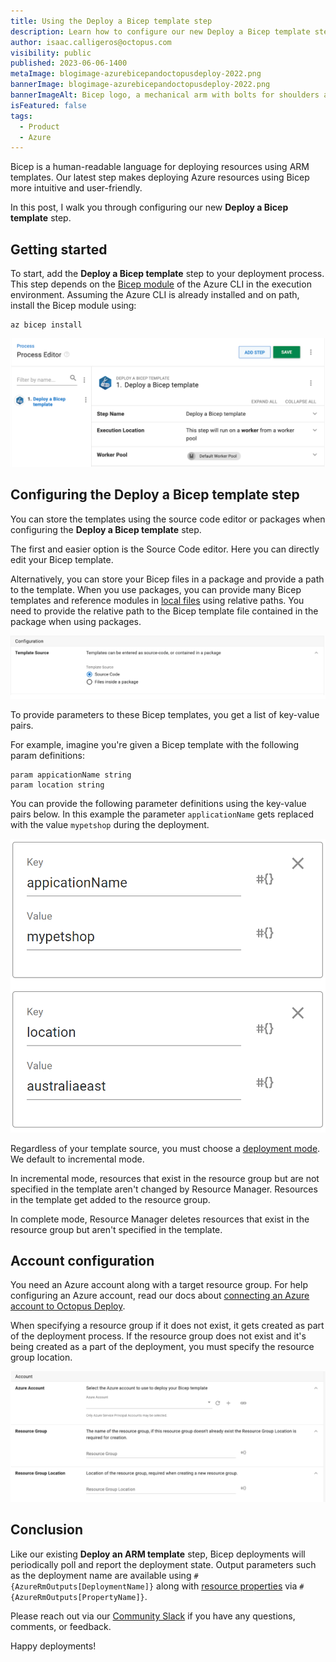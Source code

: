 ```yaml
---
title: Using the Deploy a Bicep template step
description: Learn how to configure our new Deploy a Bicep template step
author: isaac.calligeros@octopus.com
visibility: public
published: 2023-06-06-1400
metaImage: blogimage-azurebicepandoctopusdeploy-2022.png
bannerImage: blogimage-azurebicepandoctopusdeploy-2022.png
bannerImageAlt: Bicep logo, a mechanical arm with bolts for shoulders and elbow.
isFeatured: false
tags:
  - Product
  - Azure
---
```


Bicep is a human-readable language for deploying resources using ARM templates. Our latest step makes deploying Azure resources using Bicep more intuitive and user-friendly. 

In this post, I walk you through configuring our new **Deploy a Bicep template** step.

## Getting started

To start, add the **Deploy a Bicep template** step to your deployment process. This step depends on the [Bicep module](https://learn.microsoft.com/en-us/azure/azure-resource-manager/bicep/install) of the Azure CLI in the execution environment. Assuming the Azure CLI is already installed and on path, install the Bicep module using:

```
az bicep install
```

![Deploy a Bicep Template process editor](bicep-process-editor.png "width=500")

## Configuring the Deploy a Bicep template step

You can store the templates using the source code editor or packages when configuring the **Deploy a Bicep template** step.
 
The first and easier option is the Source Code editor. Here you can directly edit your Bicep template. 

Alternatively, you can store your Bicep files in a package and provide a path to the template. When you use packages, you can provide many Bicep templates and reference modules in [local files](https://learn.microsoft.com/en-us/azure/azure-resource-manager/bicep/modules#local-file) using relative paths. You need to provide the relative path to the Bicep template file contained in the package when using packages.

![Code Editor or Package Selector](codeeditor-or-package-selector.png "width=500")

To provide parameters to these Bicep templates, you get a list of key-value pairs.

For example, imagine you're given a Bicep template with the following param definitions:

```
param appicationName string
param location string
```
You can provide the following parameter definitions using the key-value pairs below. In this example the parameter `applicationName` gets replaced with the value `mypetshop` during the deployment.

![Bicep Parameters](bicep-parameters.png "width=500")

Regardless of your template source, you must choose a [deployment mode](https://learn.microsoft.com/en-us/azure/azure-resource-manager/templates/deployment-modes). We default to incremental mode. 

In incremental mode, resources that exist in the resource group but are not specified in the template aren't changed by Resource Manager. Resources in the template get added to the resource group. 

In complete mode, Resource Manager deletes resources that exist in the resource group but aren't specified in the template.

## Account configuration

You need an Azure account along with a target resource group. For help configuring an Azure account, read our docs about [connecting an Azure account to Octopus Deploy](https://octopus.com/docs/infrastructure/accounts/azure#azure-service-principal). 

When specifying a resource group if it does not exist, it gets created as part of the deployment process. If the resource group does not exist and it's being created as a part of the deployment, you must specify the resource group location.

![Bicep Account Configuration](bicep-account.png "width=500")

## Conclusion

Like our existing **Deploy an ARM template** step, Bicep deployments will periodically poll and report the deployment state. Output parameters such as the deployment name are available using `#{AzureRmOutputs[DeploymentName]}` along with [resource properties](https://learn.microsoft.com/en-us/azure/azure-resource-manager/templates/template-functions-deployment#example) via `#{AzureRmOutputs[PropertyName]}`. 

Please reach out via our [Community Slack](https://octopus.com/slack) if you have any questions, comments, or feedback.

Happy deployments!